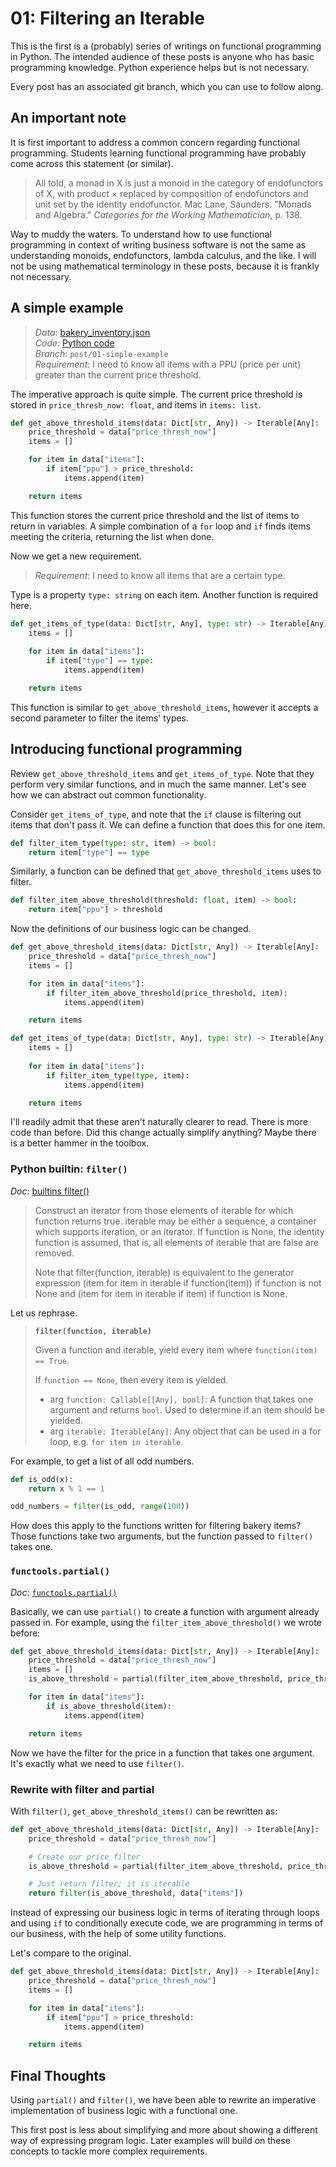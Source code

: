 # 01: Filtering an Iterable
This is the first is a (probably) series of writings on functional programming 
in Python. The intended audience of these posts is anyone who has basic
programming knowledge. Python experience helps but is not necessary.

Every post has an associated git branch, which you can use to follow along.

## An important note
It is first important to address a common concern regarding functional 
programming. Students learning functional programming have probably come across
this statement (or similar).

> All told, a monad in X is just a monoid in the category of endofunctors of X,
with product × replaced by composition of endofunctors and unit set by the
identity endofunctor. Mac Lane, Saunders. "Monads and Algebra." _Categories for
the Working Mathematician_, p. 138.

Way to muddy the waters. To understand how to use functional programming in
context of writing business software is not the same as understanding monoids, 
endofunctors, lambda calculus, and the like. I will not be using mathematical
terminology in these posts, because it is frankly not necessary.

## A simple example
> _Data_: [bakery_inventory.json](../data/bakery_inventory.json)<br>
_Code_: [Python code](../01_simple-example/main.py)<br>
_Branch_: `post/01-simple-example`<br>
_Requirement_: I need to know all items with a PPU (price per unit) greater
than the current price threshold.

The imperative approach is quite simple. The current price threshold is stored
in `price_thresh_now: float`, and items in `items: list`.

```py
def get_above_threshold_items(data: Dict[str, Any]) -> Iterable[Any]:
    price_threshold = data["price_thresh_now"]
    items = []

    for item in data["items"]:
        if item["ppu"] > price_threshold:
            items.append(item)

    return items
```

This function stores the current price threshold and the list of items to return 
in variables. A simple combination of a `for` loop and `if` finds items meeting 
the criteria, returning the list when done. 

Now we get a new requirement. 

> _Requirement_: I need to know all items that are a certain type. 

Type is a property `type: string` on each item. Another function is required
here. 

```py
def get_items_of_type(data: Dict[str, Any], type: str) -> Iterable[Any]:
    items = []
    
    for item in data["items"]:
        if item["type"] == type:
            items.append(item)

    return items
```

This function is similar to `get_above_threshold_items`, however it accepts a
second parameter to filter the items' types. 

## Introducing functional programming
Review `get_above_threshold_items` and `get_items_of_type`. Note that they
perform very similar functions, and in much the same manner. Let's see how we
can abstract out common functionality. 

Consider `get_items_of_type`, and note that the `if` clause is filtering out 
items that don't pass it. We can define a function that does this for one item.

```py
def filter_item_type(type: str, item) -> bool:
    return item["type"] == type
```

Similarly, a function can be defined that `get_above_threshold_items` uses to
filter. 

```py
def filter_item_above_threshold(threshold: float, item) -> bool:
    return item["ppu"] > threshold
```

Now the definitions of our business logic can be changed. 

```py
def get_above_threshold_items(data: Dict[str, Any]) -> Iterable[Any]:
    price_threshold = data["price_thresh_now"]
    items = []

    for item in data["items"]:
        if filter_item_above_threshold(price_threshold, item):
            items.append(item)

    return items

def get_items_of_type(data: Dict[str, Any], type: str) -> Iterable[Any]:
    items = []
    
    for item in data["items"]:
        if filter_item_type(type, item):
            items.append(item)

    return items
```

I'll readily admit that these aren't naturally clearer to read. There is more 
code than before. Did this change actually simplify anything? Maybe there is a
better hammer in the toolbox.

### Python builtin: `filter()`

_Doc_: [builtins filter()](https://docs.python.org/3/library/functions.html#filter)

> Construct an iterator from those elements of iterable for which function returns
> true. iterable may be either a sequence, a container which supports iteration,
> or an iterator. If function is None, the identity function is assumed, that is,
> all elements of iterable that are false are removed.
> 
> Note that filter(function, iterable) is equivalent to the generator expression
> (item for item in iterable if function(item)) if function is not None and (item
> for item in iterable if item) if function is None.

Let us rephrase. 

> **`filter(function, iterable)`**
>
> Given a function and iterable, yield every item where `function(item) == True`.
>
> If `function == None`, then every item is yielded. 
>
> * arg `function: Callable[[Any], bool]`:
>       A function that takes one argument and returns `bool`. Used to 
>       determine if an item should be yielded.
> * arg `iterable: Iterable[Any]`:
>       Any object that can be used in a for loop, e.g. `for item in iterable`.

For example, to get a list of all odd numbers. 

```py
def is_odd(x):
    return x % 1 == 1

odd_numbers = filter(is_odd, range(100))
```

How does this apply to the functions written for filtering bakery items? Those
functions take two arguments, but the function passed to `filter()` takes one. 

### `functools.partial()`

_Doc_: [`functools.partial()`](https://docs.python.org/3/library/functools.html#functools.partial)

Basically, we can use `partial()` to create a function with argument already 
passed in. For example, using the `filter_item_above_threshold()` we wrote
before: 

```py
def get_above_threshold_items(data: Dict[str, Any]) -> Iterable[Any]:
    price_threshold = data["price_thresh_now"]
    items = []
    is_above_threshold = partial(filter_item_above_threshold, price_threshold)

    for item in data["items"]:
        if is_above_threshold(item):
            items.append(item)

    return items
```

Now we have the filter for the price in a function that takes one argument. 
It's exactly what we need to use `filter()`.

### Rewrite with filter and partial
With `filter()`, `get_above_threshold_items()` can be rewritten as: 

```py
def get_above_threshold_items(data: Dict[str, Any]) -> Iterable[Any]:
    price_threshold = data["price_thresh_now"]

    # Create our price filter
    is_above_threshold = partial(filter_item_above_threshold, price_threshold)

    # Just return filter; it is iterable
    return filter(is_above_threshold, data["items"])
```

Instead of expressing our business logic in terms of iterating through loops and
using `if` to conditionally execute code, we are programming in terms of our
business, with the help of some utility functions. 

Let's compare to the original. 

```py
def get_above_threshold_items(data: Dict[str, Any]) -> Iterable[Any]:
    price_threshold = data["price_thresh_now"]
    items = []

    for item in data["items"]:
        if item["ppu"] > price_threshold:
            items.append(item)

    return items
```

## Final Thoughts
Using `partial()` and `filter()`, we have been able to rewrite an imperative
implementation of business logic with a functional one. 

This first post is less about simplifying and more about showing a different 
way of expressing program logic. Later examples will build on these concepts to
tackle more complex requirements. 
